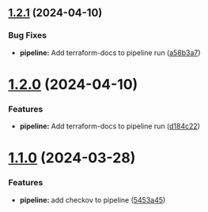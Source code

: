 ## [1.2.1](https://bitbucket.org/metamorphant/aws-ec2-ssm-iam-profile/compare/1.2.0...1.2.1) (2024-04-10)


### Bug Fixes

* **pipeline:** Add terraform-docs to pipeline run ([a58b3a7](https://bitbucket.org/metamorphant/aws-ec2-ssm-iam-profile/commits/a58b3a7da0c1c97678ba6228ab4e6550451fb3d7))

# [1.2.0](https://bitbucket.org/metamorphant/aws-ec2-ssm-iam-profile/compare/1.1.0...1.2.0) (2024-04-10)


### Features

* **pipeline:** Add terraform-docs to pipeline run ([d184c22](https://bitbucket.org/metamorphant/aws-ec2-ssm-iam-profile/commits/d184c228d02ed793ce4783076132d04b680ebe82))

# [1.1.0](https://bitbucket.org/metamorphant/aws-ec2-ssm-iam-profile/compare/1.0.0...1.1.0) (2024-03-28)


### Features

* **pipeline:** add checkov to pipeline ([5453a45](https://bitbucket.org/metamorphant/aws-ec2-ssm-iam-profile/commits/5453a454d8fe58b925da9f4ec20ade18c8dff322))
